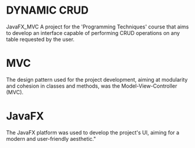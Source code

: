 # DYNAMIC CRUD
 JavaFX_MVC	
A project for the 'Programming Techniques' course that aims to develop an interface capable of performing CRUD operations on any table requested by the user.

# MVC

The design pattern used for the project development, aiming at modularity and cohesion in classes and methods, was the Model-View-Controller (MVC).

# JavaFX

The JavaFX platform was used to develop the project's UI, aiming for a modern and user-friendly aesthetic."
